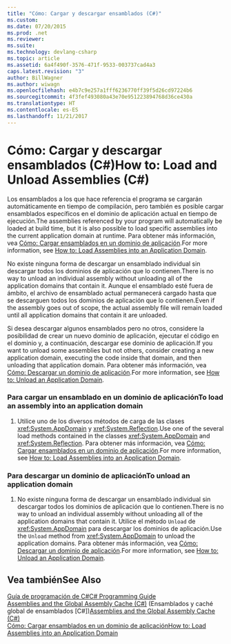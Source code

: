 ```yaml
---
title: "Cómo: Cargar y descargar ensamblados (C#)"
ms.custom: 
ms.date: 07/20/2015
ms.prod: .net
ms.reviewer: 
ms.suite: 
ms.technology: devlang-csharp
ms.topic: article
ms.assetid: 6a4f490f-3576-471f-9533-003737cad4a3
caps.latest.revision: "3"
author: BillWagner
ms.author: wiwagn
ms.openlocfilehash: e4b7c9e257a1fff6236770ff39f5d26cd97224b6
ms.sourcegitcommit: 4f3fef493080a43e70e951223894768d36ce430a
ms.translationtype: HT
ms.contentlocale: es-ES
ms.lasthandoff: 11/21/2017
---
```

# <a name="how-to-load-and-unload-assemblies-c"></a><span data-ttu-id="26974-102">Cómo: Cargar y descargar ensamblados (C#)</span><span class="sxs-lookup"><span data-stu-id="26974-102">How to: Load and Unload Assemblies (C#)</span></span>
<span data-ttu-id="26974-103">Los ensamblados a los que hace referencia el programa se cargarán automáticamente en tiempo de compilación, pero también es posible cargar ensamblados específicos en el dominio de aplicación actual en tiempo de ejecución.</span><span class="sxs-lookup"><span data-stu-id="26974-103">The assemblies referenced by your program will automatically be loaded at build time, but it is also possible to load specific assemblies into the current application domain at runtime.</span></span> <span data-ttu-id="26974-104">Para obtener más información, vea [Cómo: Cargar ensamblados en un dominio de aplicación](../../../../framework/app-domains/how-to-load-assemblies-into-an-application-domain.md).</span><span class="sxs-lookup"><span data-stu-id="26974-104">For more information, see [How to: Load Assemblies into an Application Domain](../../../../framework/app-domains/how-to-load-assemblies-into-an-application-domain.md).</span></span>  
  
 <span data-ttu-id="26974-105">No existe ninguna forma de descargar un ensamblado individual sin descargar todos los dominios de aplicación que lo contienen.</span><span class="sxs-lookup"><span data-stu-id="26974-105">There is no way to unload an individual assembly without unloading all of the application domains that contain it.</span></span> <span data-ttu-id="26974-106">Aunque el ensamblado esté fuera de ámbito, el archivo de ensamblado actual permanecerá cargado hasta que se descarguen todos los dominios de aplicación que lo contienen.</span><span class="sxs-lookup"><span data-stu-id="26974-106">Even if the assembly goes out of scope, the actual assembly file will remain loaded until all application domains that contain it are unloaded.</span></span>  
  
 <span data-ttu-id="26974-107">Si desea descargar algunos ensamblados pero no otros, considere la posibilidad de crear un nuevo dominio de aplicación, ejecutar el código en el dominio y, a continuación, descargar ese dominio de aplicación.</span><span class="sxs-lookup"><span data-stu-id="26974-107">If you want to unload some assemblies but not others, consider creating a new application domain, executing the code inside that domain, and then unloading that application domain.</span></span> <span data-ttu-id="26974-108">Para obtener más información, vea [Cómo: Descargar un dominio de aplicación](../../../../framework/app-domains/how-to-unload-an-application-domain.md).</span><span class="sxs-lookup"><span data-stu-id="26974-108">For more information, see [How to: Unload an Application Domain](../../../../framework/app-domains/how-to-unload-an-application-domain.md).</span></span>  
  
### <a name="to-load-an-assembly-into-an-application-domain"></a><span data-ttu-id="26974-109">Para cargar un ensamblado en un dominio de aplicación</span><span class="sxs-lookup"><span data-stu-id="26974-109">To load an assembly into an application domain</span></span>  
  
1.  <span data-ttu-id="26974-110">Utilice uno de los diversos métodos de carga de las clases <xref:System.AppDomain> y <xref:System.Reflection>.</span><span class="sxs-lookup"><span data-stu-id="26974-110">Use one of the several load methods contained in the classes <xref:System.AppDomain> and <xref:System.Reflection>.</span></span> <span data-ttu-id="26974-111">Para obtener más información, vea [Cómo: Cargar ensamblados en un dominio de aplicación](../../../../framework/app-domains/how-to-load-assemblies-into-an-application-domain.md).</span><span class="sxs-lookup"><span data-stu-id="26974-111">For more information, see [How to: Load Assemblies into an Application Domain](../../../../framework/app-domains/how-to-load-assemblies-into-an-application-domain.md).</span></span>  
  
### <a name="to-unload-an-application-domain"></a><span data-ttu-id="26974-112">Para descargar un dominio de aplicación</span><span class="sxs-lookup"><span data-stu-id="26974-112">To unload an application domain</span></span>  
  
1.  <span data-ttu-id="26974-113">No existe ninguna forma de descargar un ensamblado individual sin descargar todos los dominios de aplicación que lo contienen.</span><span class="sxs-lookup"><span data-stu-id="26974-113">There is no way to unload an individual assembly without unloading all of the application domains that contain it.</span></span> <span data-ttu-id="26974-114">Utilice el método `Unload` de <xref:System.AppDomain> para descargar los dominios de aplicación.</span><span class="sxs-lookup"><span data-stu-id="26974-114">Use the `Unload` method from <xref:System.AppDomain> to unload the application domains.</span></span> <span data-ttu-id="26974-115">Para obtener más información, vea [Cómo: Descargar un dominio de aplicación](../../../../framework/app-domains/how-to-unload-an-application-domain.md).</span><span class="sxs-lookup"><span data-stu-id="26974-115">For more information, see [How to: Unload an Application Domain](../../../../framework/app-domains/how-to-unload-an-application-domain.md).</span></span>  
  
## <a name="see-also"></a><span data-ttu-id="26974-116">Vea también</span><span class="sxs-lookup"><span data-stu-id="26974-116">See Also</span></span>  
 [<span data-ttu-id="26974-117">Guía de programación de C#</span><span class="sxs-lookup"><span data-stu-id="26974-117">C# Programming Guide</span></span>](../../../../csharp/programming-guide/index.md)  
 <span data-ttu-id="26974-118">[Assemblies and the Global Assembly Cache (C#)](../../../../csharp/programming-guide/concepts/assemblies-gac/index.md) (Ensamblados y caché global de ensamblados [C#])</span><span class="sxs-lookup"><span data-stu-id="26974-118">[Assemblies and the Global Assembly Cache (C#)](../../../../csharp/programming-guide/concepts/assemblies-gac/index.md)</span></span>  
 [<span data-ttu-id="26974-119">Cómo: Cargar ensamblados en un dominio de aplicación</span><span class="sxs-lookup"><span data-stu-id="26974-119">How to: Load Assemblies into an Application Domain</span></span>](../../../../framework/app-domains/how-to-load-assemblies-into-an-application-domain.md)
